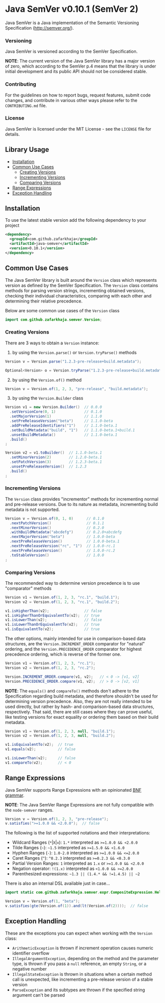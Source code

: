 Java SemVer v0.10.1 (SemVer 2)
==============================

Java SemVer is a Java implementation of the Semantic Versioning Specification
(http://semver.org/).

### Versioning ###
Java SemVer is versioned according to the SemVer Specification.

**NOTE**: The current version of the Java SemVer library has a major version of
zero, which according to the SemVer p.4 means that the library is under initial
development and its public API should not be considered stable.

### Contributing ###
For the guidelines on how to report bugs, request features, submit code changes,
and contribute in various other ways please refer to the `CONTRIBUTING.md` file.

### License ###
Java SemVer is licensed under the MIT License - see the `LICENSE` file for details.


Library Usage
-------------
* [Installation](#installation)
* [Common Use Cases](#common-use-cases)
  * [Creating Versions](#creating-versions)
  * [Incrementing Versions](#incrementing-versions)
  * [Comparing Versions](#comparing-versions)
* [Range Expressions](#range-expressions)
* [Exception Handling](#exception-handling)


## Installation ##
To use the latest stable version add the following dependency to your project

~~~ xml
<dependency>
  <groupId>com.github.zafarkhaja</groupId>
  <artifactId>java-semver</artifactId>
  <version>0.10.1</version>
</dependency>
~~~


## Common Use Cases ##
The Java SemVer library is built around the `Version` class which represents
version as defined by the SemVer Specification. The `Version` class contains
methods for parsing version strings, incrementing obtained versions, checking
their individual characteristics, comparing with each other and determining
their relative precedence.

Below are some common use cases of the `Version` class

~~~ java
import com.github.zafarkhaja.semver.Version;
~~~

### Creating Versions ###
There are 3 ways to obtain a `Version` instance:

1. by using the `Version.parse()` or `Version.tryParse()` methods
~~~ java
Version v = Version.parse("1.2.3-pre-release+build.metadata");

Optional<Version> o = Version.tryParse("1.2.3-pre-release+build.metadata");
~~~

2. by using the `Version.of()` method
~~~ java
Version v = Version.of(1, 2, 3, "pre-release", "build.metadata");
~~~

3. by using the `Version.Builder` class
~~~ java
Version v1 = new Version.Builder()  // 0.0.0
  .setVersionCore(0, 1)             // 0.1.0
  .setMajorVersion(1)               // 1.1.0
  .setPreReleaseVersion("beta")     // 1.1.0-beta
  .addPreReleaseIdentifiers("1")    // 1.1.0-beta.1
  .setBuildMetadata("build", "1")   // 1.1.0-beta.1+build.1
  .unsetBuildMetadata()             // 1.1.0-beta.1
  .build()
;

Version v2 = v1.toBuilder()  // 1.1.0-beta.1
  .setMinorVersion(2)        // 1.2.0-beta.1
  .setPatchVersion(3)        // 1.2.3-beta.1
  .unsetPreReleaseVersion()  // 1.2.3
  .build()
;
~~~

### Incrementing Versions ###
The `Version` class provides "incrementor" methods for incrementing normal and
pre-release versions. Due to its nature as metadata, incrementing build metadata
is not supported.

~~~ java
Version v = Version.of(0, 1, 0)      // 0.1.0
  .nextPatchVersion()                // 0.1.1
  .nextMinorVersion()                // 0.2.0
  .withBuildMetadata("abcdefg")      // 0.2.0+abcdefg
  .nextMajorVersion("beta")          // 1.0.0-beta
  .nextPreReleaseVersion()           // 1.0.0-beta.1
  .nextPreReleaseVersion("rc", "1")  // 1.0.0-rc.1
  .nextPreReleaseVersion()           // 1.0.0-rc.2
  .toStableVersion()                 // 1.0.0
;
~~~

### Comparing Versions ###
The recommended way to determine version precedence is to use "comparator" methods

~~~ java
Version v1 = Version.of(1, 2, 3, "rc.1", "build.1");
Version v2 = Version.of(1, 2, 3, "rc.1", "build.2");

v1.isHigherThan(v2);                // false
v1.isHigherThanOrEquivalentTo(v2);  // true
v1.isLowerThan(v2);                 // false
v1.isLowerThanOrEquivalentTo(v2);   // true
v1.isEquivalentTo(v2);              // true
~~~

The other options, mainly intended for use in comparison-based data structures,
are the `Version.INCREMENT_ORDER` comparator for "natural" ordering, and the
`Version.PRECEDENCE_ORDER` comparator for highest precedence ordering, which is
reverse of the former one.

~~~ java
Version v1 = Version.of(1, 2, 3, "rc.1");
Version v2 = Version.of(1, 2, 3, "rc.2");

Version.INCREMENT_ORDER.compare(v1, v2);   // < 0 -> [v1, v2]
Version.PRECEDENCE_ORDER.compare(v1, v2);  // > 0 -> [v2, v1]
~~~

**NOTE**: The `equals()` and `compareTo()` methods don't adhere to the
Specification regarding build metadata, and therefore shouldn't be used for
determining version precedence. Also, they are not really intended to be used
directly, but rather by hash- and comparison-based data structures, respectively.
That said, there are still cases where they can prove useful, like testing
versions for exact equality or ordering them based on their build metadata.

~~~ java
Version v1 = Version.of(1, 2, 3, null, "build.1");
Version v2 = Version.of(1, 2, 3, null, "build.2");

v1.isEquivalentTo(v2);  // true
v1.equals(v2);          // false

v1.isLowerThan(v2);     // false
v1.compareTo(v2);       // < 0
~~~


## Range Expressions ##
Java SemVer supports Range Expressions with an opinionated
[BNF grammar](https://github.com/zafarkhaja/jsemver/issues/1).

**NOTE**: The Java SemVer Range Expressions are not fully compatible with the
`node-semver` ranges.

~~~ java
Version v = Version.of(1, 2, 3, "pre-release");
v.satisfies(">=1.0.0 && <2.0.0");  // false
~~~

The following is the list of supported notations and their interpretations:
* Wildcard Ranges (`*`|`X`|`x`): `1.*` interpreted as `>=1.0.0 && <2.0.0`
* Tilde Ranges (`~`): `~1.5` interpreted as `>=1.5.0 && <1.6.0`
* Hyphen Ranges (`-`): `1.0-2.0` interpreted as `>=1.0.0 && <=2.0.0`
* Caret Ranges (`^`): `^0.2.3` interpreted as `>=0.2.3 && <0.3.0`
* Partial Version Ranges: `1` interpreted as `1.x` or `>=1.0.0 && <2.0.0`
* Negation operator: `!(1.x)` interpreted as `<1.0.0 && >=2.0.0`
* Parenthesized expressions: `~1.3 || (1.4.* && !=1.4.5) || ~2`

There is also an internal DSL available just in case...

~~~ java
import static com.github.zafarkhaja.semver.expr.CompositeExpression.Helper.*;

Version v = Version.of(1, "beta");
v.satisfies(gte(Version.of(1)).and(lt(Version.of(2))));  // false
~~~


## Exception Handling ##
These are the exceptions you can expect when working with the `Version` class:
* `ArithmeticException` is thrown if increment operation causes numeric identifier
  overflow
* `IllegalArgumentException`, depending on the method and the parameter type, is
  thrown if you pass a `null` reference, an empty `String`, or a negative number
* `IllegalStateException` is thrown in situations when a certain method call is
  unexpected, like incrementing a pre-release version of a stable version
* `ParseException` and its subtypes are thrown if the specified string argument
  can't be parsed
